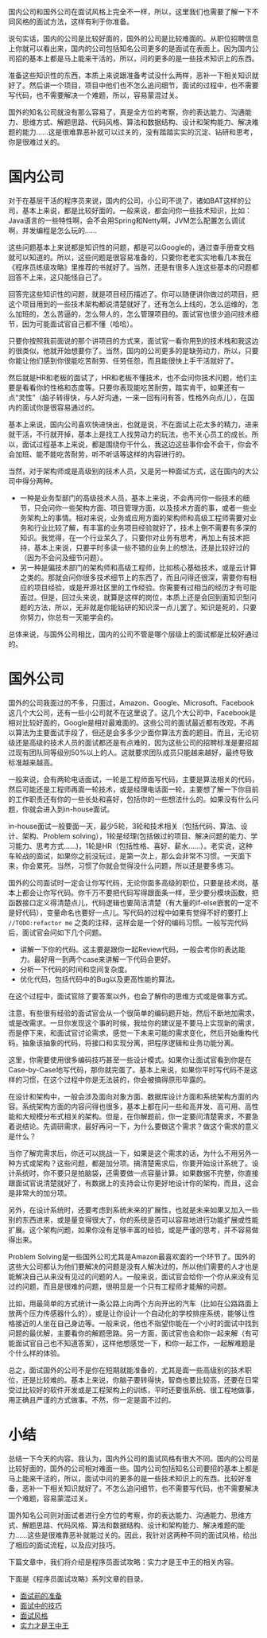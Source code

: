 国内公司和国外公司在面试风格上完全不一样，所以，这里我们也需要了解一下不同风格的面试方法，这样有利于你准备。

说句实话，国内的公司是比较好面的，国外的公司是比较难面的。从职位招聘信息上你就可以看出来，国内的公司包括知名公司更多的是面试在表面上。因为国内公司招的基本上都是马上能来干活的，所以，问的更多的是一些技术知识上的东西。

准备这些知识性的东西，本质上来说跟准备考试没什么两样，恶补一下相关知识就好了。然后讲一个项目，项目中他们也不怎么追问细节，面试的过程中，也不需要写代码，也不需要解决一个难题，所以，容易蒙混过关。

国外的知名公司就没有那么容易了，真是全方位的考察，你的表达能力、沟通能力、思维方式、解题思路、代码风格、算法和数据结构、设计和架构能力、解决难题的能力……这是很难靠恶补就可以过关的，没有踏踏实实的沉淀、钻研和思考，你是很难过关的。

# 国内公司

对于在基层干活的程序员来说，国内的公司，小公司不说了，诸如BAT这样的公司，基本上来说，都是比较好面的。一般来说，都会问你一些技术知识，比如：Java语言的一些特性啊，会不会用Spring和Netty啊，JVM怎么配置怎么调试啊，并发编程是怎么玩的……

这些问题基本上来说都是知识性的问题，都是可以Google的，通过查手册查文档就可以知道的。所以，这些问题是很容易准备的，只要你老老实实地看几本我在《程序员练级攻略》里推荐的书就好了。当然，还是有很多人连这些基本的问题都回答不上来，这只能怪自己了。

回答完这些知识性的问题，就是项目经历描述了。你可以随便讲你做过的项目，把这个项目用到的一些技术架构都说清楚就好了，还有怎么上线的，怎么运维的，怎么加班的，怎么苦逼的，怎么带人的，怎么管理项目的。面试官也很少追问技术细节，因为可能面试官自己都不懂（哈哈）。

只要你按照我前面说的那个讲项目的方式来，面试官一看你用到的技术栈和我这边的很类似，他就开始想要你了。当然，国内的公司更多的是缺劳动力，所以，只要你能让他们感到你很能吃苦耐劳、任劳任怨，而且能很快上手干活就好了。

然后就是HR和老板的面试了，HR和老板不懂技术，也不会问你技术问题，他们主要是看看你的性格和态度等。只要你表现能吃苦耐劳，踏实肯干，如果还有一点“灵性”（脑子转得快，与人好沟通，一来一回有问有答，性格外向点儿），在国内的面试你是很容易通过的。

基本上来说，国内公司喜欢快进快出，也就是说，不在面试上花太多的精力，进来就干活，不行就开掉，基本上是找工人找劳动力的玩法，也不关心员工的成长。所以，面试过程基本上来说，都是围绕你干什么，我这边这些事你会不会干，你会不会加班、能不能吃苦耐劳，听不听话等这样的内容进行的。

当然，对于架构师或是高级别的技术人员，又是另一种面试方式，这在国内的大公司中得分两种。

 *  一种是业务型部门的高级技术人员，基本上来说，不会再问你一些技术的细节，只会问你一些架构方面、项目管理方面，以及技术方面的事，或者一些业务架构上的事情。相对来说，业务或应用方面的架构师和高级工程师需要对业务和行业比较了解，有丰富的业务项目经验就好了，技术上倒不需要有多深的知识。我觉得，在一个行业呆久了，只要你对业务有思考，再加上有技术把持，基本上来说，只要平时多读一些不错的业务上的想法，还是比较好过的（因为不会问及细节问题）。
 *  另一种是偏技术部门的架构师和高级工程师，比如核心基础技术，或是云计算之类的。那就会问你很多技术细节上的东西了，而且问得还很深，需要你有相应的项目经验，或是开源社区里的工作经验。你需要有过相当的经历才有可能面过。但是，回过头来说，就算是这样的岗位，本质上还是会回到面知识型问题的方法，所以，无非就是你能钻研的知识深一点儿罢了。知识是死的，只要你努力，你总有一天能学会的。

总体来说，与国外公司相比，国内的公司不管是哪个层级上的面试都是比较好通过的。

# 国外公司

国外的公司我面过的不多，只面过，Amazon、Google、Microsoft、Facebook这几个大公司，还有一些小公司就不在这里说了。这几个大公司中，Facebook是相对比较好面的，Google是相对最难面的。这些公司的面试最近都有改观，不再以算法为主要面试手段了，但还是会多多少少面你算法方面的题目。而且，无论初级还是高级的技术人员的面试都还是有点难的，因为这些公司的招聘标准是要招超过现有团队同等级别50%以上的人。这就要求团队成员只能越来越好，最终导致标准越来越高。

一般来说，会有两轮电话面试，一轮是工程师面写代码，主要是算法相关的代码，然后可能还是工程师再面一轮技术，或是经理电话面一轮，主要想了解一下你目前的工作职责还有你的一些长处和喜好，包括你的一些想法什么的。如果没有什么问题，你就会进入到in-house面试。

in-house面试一般要面一天，最少5轮，3轮和技术相关（包括代码、算法、设计、架构、Problem solving），1轮是经理(包括做过的项目、解决问题的能力、学习能力、思考方式……)，1轮是HR（包括性格、喜好、薪水……）。老实说，这种车轮战的面试，如果你之前没玩过，是第一次上，那么会非常不习惯。一天面下来，你会累死。当然，习惯了你就会觉得没什么问题，所以还是要多练习。

国外的公司面试时一定会让你写代码，无论你面多高级的职位，只要是技术岗，基本上都会让你写代码。你千万不要把代码写得跟面条一样，至少要分模块函数，把函数接口定义得清楚点儿，代码逻辑也要简洁清楚（有大量的if-else嵌套的一定不是好代码），变量命名也要好一点儿。写代码的过程中如果有觉得不好的要打上 `//TODO:refactor me` 之类的注释，这样会是一个好的编码习惯。一般写完代码后，面试官会问如下几个问题。

 *  讲解一下你的代码。这主要是跟你一起Review代码，一般会考你的表达能力。最好用一到两个case来讲解一下代码会更好。
 *  分析一下代码的时间和空间复杂度。
 *  优化代码，包括代码中的Bug以及更高性能的算法。

在这个过程中，面试官除了要答案以外，也会了解你的思维方式或是做事方式。

注意，有些很有经验的面试官会从一个很简单的编码题开始，然后不断地加需求，或是改需求。一旦你发现这个事的时候，我给你的建议是不要马上实现新的需求，而是停下来，和面试官讨论需求，感觉一下未来可能的需求变化，然后开始重构代码，抽象该抽象的代码，将接口和实现分离，把程序逻辑和业务功能分离。

这里，你需要使用很多编码技巧甚至一些设计模式。如果你让面试官看到你是在Case-by-Case地写代码，那你就完蛋了。基本上来说，如果你平时写代码不是这样的习惯，在这个过程中你是无法装的，你会被搞得原形毕露的。

在设计和架构中，一般会涉及面向对象方面、数据库设计方面和系统架构方面的内容。系统架构方面的内容问得也很多，基本上都在问一些和高并发、高可用、高性能和大规模分布式相关的架构。但是，在你解题前，你一定要问清楚需求，不要急着说结论。先调研需求，最好再问一下，为什么要做这个需求？做这个需求的意义是什么？

当你了解完需求后，你还可以挑战一下，如果是这个需求的话，为什么不用另外一种方式或架构？这些问题，都是加分项。搞清楚需求后，你要开始设计系统了。设计系统时，你不要只是拍脑袋，还需要做一点容量计算。如果数据不完整，你直接跟面试官说清楚就好了，有数据上的支持会让你更好地设计你的架构，而且，这会是非常大的加分项。

另外，在设计系统时，还要考虑到系统未来的扩展性，也就是未来如果又加入一些别的东西进来，或是量变得很大了，你的系统是否可以容易地进行功能扩展或性能扩展。这个架构问题，如果你没有足够丰富的经验，或是严谨的思考，并不容易做得出来。

Problem Solving是一些国外公司尤其是Amazon最喜欢面的一个环节了。国外的这些大公司都认为他们要解决的问题是没有人解决过的，所以他们需要的人才也是能解决自己从来没有见过的问题的人。一般来说，面试官会给你一个你从来没有见过的问题，而且是很难的问题，很明显是一个只有工程师才能解的问题。

比如，用最简单的方式统计一条公路上向两个方向开出的汽车（比如在公路路面上放两个压力传感器什么的），或是让你设计一个自动化的学校排座系统，能够让性格接近的人坐在自己身边等。一般来说，他也不指望你能在一个小时的面试中找到问题的最优解，主要看你的解题思路。另一方面，面试官也会和你一起来解（有可能面试官自己也不知道答案），这样他想感觉一下，和你一起工作，一起解难题是个什么样的体验。

总之，面试国外的公司不是你在短期就能准备的，尤其是面一些高级别的技术职位，还是比较难的。基本上来说，你脑子要转得快，智商也要比较高，还要在日常受过比较好的软件开发或是工程架构上的训练，平时还要很系统、很工程地做事，用正确且严谨的方式做事。不然，你一定是面不过的。

# 小结

总结一下今天的内容。我认为，国内外公司的面试风格有很大不同。国内的公司是比较好面的，国外的公司相对难面一些。国内公司包括知名公司要招的基本上都是马上能来干活的，所以，面试中问的更多的是一些技术知识上的东西。比较好准备，恶补一下相关知识就好了。不怎么追问细节，也不需要写代码，也不需要解决一个难题，容易蒙混过关。

国外知名公司则对面试者进行全方位的考察，你的表达能力、沟通能力、思维方式、解题思路、代码风格、算法和数据结构、设计和架构能力、解决难题的能力……这些是很难靠恶补就能过关的。因此，我针对这两种不同的面试风格，给出了相应的面试流程，以及应对技巧。

下篇文章中，我们将介绍是程序员面试攻略：实力才是王中王的相关内容。

下面是《程序员面试攻略》系列文章的目录。

 *  [面试前的准备][Link 1]
 *  [面试中的技巧][Link 2]
 *  [面试风格][Link 3]
 *  [实力才是王中王][Link 4]


[Link 1]: https://time.geekbang.org/column/article/13067
[Link 2]: https://time.geekbang.org/column/article/13069
[Link 3]: https://time.geekbang.org/column/article/13191
[Link 4]: https://time.geekbang.org/column/article/13192

